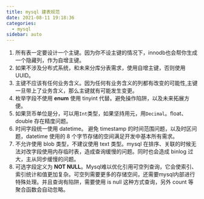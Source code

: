 ```yaml
---
title: mysql 建表规范
date: 2021-08-11 19:18:36
categories:
  - mysql
sidebar: auto
---
```




1. 所有表一定要设计一个主键。因为你不设主键的情况下，innodb也会帮你生成一个隐藏列，作为自增主键。
2. 如果不涉及分布式系统，和未来分库分表需求，使用自增主键，否则使用 UUID。
3. 主键不应该有任何业务含义。因为任何有业务含义的列都有改变的可能性,主键一旦带上了业务含义，那么主键就有可能发生变更。
4. 枚举字段不使用 **enum**  使用 tinyint 代替。避免操作陷阱，以及未来拓展方便。
5. 如果货币单位是分，可以用`Int`类型，如果坚持用元，用`Decimal`。float、double 存在精度问题。
6. 时间字段统一使用 datetime。 避免 timestamp 的时间范围问题，以及时区问题，datetime 使用的 8 个字节存储的空间满足开发中基本所有需求。
7. 不允许使用 blob 类型，不建议使用 text 类型。mysql 在排序、关联的时候无法对改字段使用内存临时表，造成查询缓慢的问题。同时也会造成 binlog 过大，主从同步缓慢的问题。
8. 可选字段定义为 **NOT NULL**。Mysql难以优化引用可空列查询，它会使索引、索引统计和值更加复杂。可空列需要更多的存储空间，还需要mysql内部进行特殊处理。并且查询有陷阱，需要使用 is null 这种方式查询，另外 count 等聚合函数会自动忽略。
